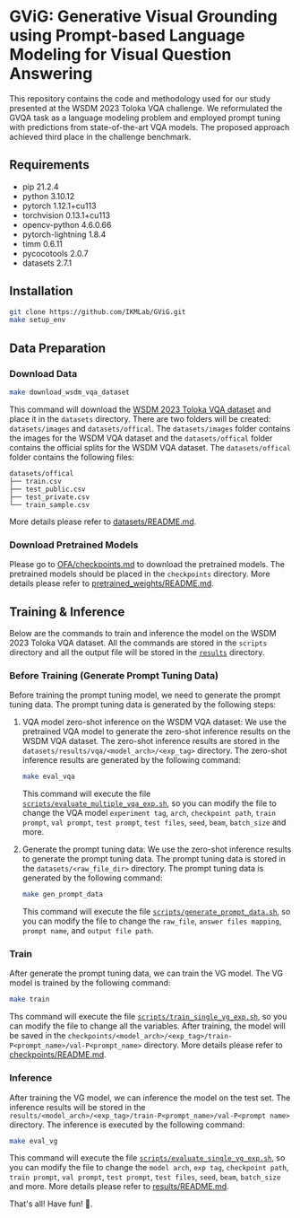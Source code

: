 # GViG: Generative Visual Grounding using Prompt-based Language Modeling for Visual Question Answering

This repository contains the code and methodology used for our study presented at the WSDM 2023 Toloka VQA challenge. We reformulated the GVQA task as a language modeling problem and employed prompt tuning with predictions from state-of-the-art VQA models. The proposed approach achieved third place in the challenge benchmark.

## Requirements

- pip 21.2.4
- python 3.10.12
- pytorch 1.12.1+cu113
- torchvision 0.13.1+cu113
- opencv-python 4.6.0.66
- pytorch-lightning 1.8.4
- timm 0.6.11
- pycocotools 2.0.7
- datasets 2.7.1

## Installation

```bash
git clone https://github.com/IKMLab/GViG.git
make setup_env
```


## Data Preparation

### Download Data

```bash
make download_wsdm_vqa_dataset
```

This command will download the [WSDM 2023 Toloka VQA dataset](https://github.com/Toloka/WSDMCup2023#dataset) and place it in the `datasets` directory. There are two folders will be created: `datasets/images` and `datasets/offical`.
The `datasets/images` folder contains the images for the WSDM VQA dataset and the `datasets/offical` folder contains the official splits for the WSDM VQA dataset.
The `datasets/offical` folder contains the following files:
```
datasets/offical
├── train.csv
├── test_public.csv
├── test_private.csv
└── train_sample.csv
```
More details please refer to [datasets/README.md](datasets/README.md).

### Download Pretrained Models

Please go to [OFA/checkpoints.md](https://github.com/OFA-Sys/OFA/blob/main/checkpoints.md) to download the pretrained models. The pretrained models should be placed in the `checkpoints` directory. More details please refer to [pretrained_weights/README.md](pretrained_weights/README.md).


## Training & Inference

Below are the commands to train and inference the model on the WSDM 2023 Toloka VQA dataset. All the commands are stored in the `scripts` directory and all the output file will be stored in the [`results`](./results/README.md) directory.

### Before Training (Generate Prompt Tuning Data)

Before training the prompt tuning model, we need to generate the prompt tuning data. The prompt tuning data is generated by the following steps:

1. VQA model zero-shot inference on the WSDM VQA dataset:
    We use the pretrained VQA model to generate the zero-shot inference results on the WSDM VQA dataset. The zero-shot inference results are stored in the `datasets/results/vqa/<model_arch>/<exp_tag>` directory. The zero-shot inference results are generated by the following command:
    ```bash
    make eval_vqa
    ```
    This command will execute the file [`scripts/evaluate_multiple_vqa_exp.sh`](scripts/evaluate_multiple_vqa_exp.sh), so you can modify the file to change the VQA model `experiment tag`, `arch`, `checkpoint path`, `train prompt`, `val prompt`, `test prompt`, `test files`, `seed`, `beam`, `batch_size` and more.

2. Generate the prompt tuning data:
    We use the zero-shot inference results to generate the prompt tuning data. The prompt tuning data is stored in the `datasets/<raw_file_dir>` directory. The prompt tuning data is generated by the following command:
    ```bash
    make gen_prompt_data
    ```
    This command will execute the file [`scripts/generate_prompt_data.sh`](scripts/generate_prompt_data.sh), so you can modify the file to change the `raw_file`, `answer files mapping`, `prompt name`, and `output file path`.

### Train

After generate the prompt tuning data, we can train the VG model. The VG model is trained by the following command:
```bash
make train
```
Ths command will execute the file [`scripts/train_single_vg_exp.sh`](scripts/train_single_vg_exp.sh), so you can modify the file to change all the variables. After training, the model will be saved in the `checkpoints/<model_arch>/<exp_tag>/train-P<prompt_name>/val-P<prompt_name>` directory. More details please refer to [checkpoints/README.md](checkpoints/README.md).

### Inference

After training the VG model, we can inference the model on the test set. The inference results will be stored in the `results/<model_arch>/<exp_tag>/train-P<prompt_name>/val-P<prompt name>` directory. The inference is executed by the following command:
```bash
make eval_vg
```
This command will execute the file [`scripts/evaluate_single_vg_exp.sh`](scripts/evaluate_single_vg_exp.sh), so you can modify the file to change the `model arch`, `exp tag`, `checkpoint path`, `train prompt`, `val prompt`, `test prompt`, `test files`, `seed`, `beam`, `batch_size` and more. More details please refer to [results/README.md](results/README.md).

That's all! Have fun! 🥳.
